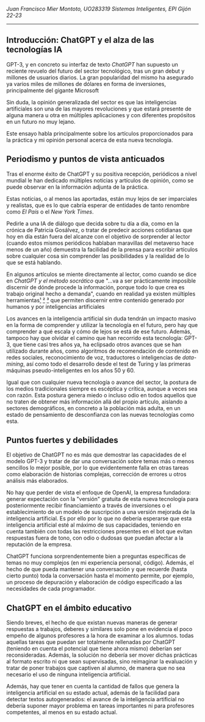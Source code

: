 *Juan Francisco Mier Montoto, UO283319*
*Sistemas Inteligentes, EPI Gijón 22-23*

---

## Introducción: ChatGPT y el alza de las tecnologías IA
GPT-3, y en concreto su interfaz de texto *ChatGPT* han supuesto un reciente revuelo del futuro del sector tecnológico, tras un gran debut  y millones de usuarios diarios. La gran popularidad del mismo ha asegurado ya varios miles de millones de dólares en forma de inversiones, principalmente del gigante Microsoft

Sin duda, la opinión generalizada del sector es que las inteligencias artificiales son una de las mayores revoluciones y que estará presente de alguna manera u otra en múltiples aplicaciones y con diferentes propósitos en un futuro no muy lejano.

Este ensayo habla principalmente sobre los artículos proporcionados para la práctica y mi opinión personal acerca de esta nueva tecnología.

## Periodismo y puntos de vista anticuados
Tras el enorme éxito de ChatGPT y su positiva recepción, periódicos a nivel mundial le han dedicado múltiples noticias y artículos de opinión, como se puede observar en la información adjunta de la práctica.

Estas noticias, o al menos las aportadas, están muy lejos de ser imparciales y realistas, que es lo que cabría esperar de entidades de tanto renombre como *El País* o el *New York Times*.

Pedirle a una IA de diálogo que decida sobre tu día a día, como en la crónica de Patricia Gosálvez, o tratar de predecir acciones cotidianas que hoy en día están fuera del alcanze con el objetivo de sorprender al lector (cuando estos mismos periódicos hablaban maravillas del metaverso hace menos de un año) demuestra la facilidad de la prensa para escribir artículos sobre cualquier cosa sin comprender las posibilidades y la realidad de lo que se está hablando.

En algunos artículos se miente directamente al lector, como cuando se dice en *ChatGPT y el método socrático* que "...va a ser prácticamente imposible discernir de dónde procede la información, porque todo lo que crea es trabajo original hecho a demanda", cuando en realidad ya existen múltiples herramientas[¹](https://writer.com/ai-content-detector) [²](https://platform.openai.com/ai-text-classifier) [³](https://gptzero.me/) que permiten discernir entre contenido generado por humanos y por inteligencias artificiales

Los avances en la inteligencia artificial sin duda tendrán un impacto masivo en la forma de comprender y utilizar la tecnología en el futuro, pero hay que comprender a qué escala y cómo de lejos se está de ese futuro. Además, tampoco hay que olvidar el camino que han recorrido esta tecnología: GPT-3, que tiene casi tres años ya, ha eclipsado otros avances que se han utilizado durante años, como algoritmos de recomendación de contenido en redes sociales, reconocimiento de voz, traductores o inteligencias de *data-mining*, así como todo el desarrollo desde el test de Turing y las primeras máquinas pseudo-inteligentes en los años 50 y 60.

Igual que con cualquier nueva tecnología o avance del sector, la postura de los medios tradicionales siempre es escéptica y crítica, aunque a veces sea con razón. Esta postura genera miedo o incluso odio en todos aquellos que no traten de obtener más información allá del propio artículo, aislando a sectores demográficos, en concreto a la población más adulta, en un estado de pensamiento de desconfianza con las nuevas tecnologías como esta.

## Puntos fuertes y debilidades
El objetivo de ChatGPT no es más que demostrar las capacidades de el modelo GPT-3 y tratar de dar una conversación sobre temas más o menos sencillos lo mejor posible, por lo que evidentemente falla en otras tareas como elaboración de historias complejas, corrección de errores u otros análisis más elaborados.

No hay que perder de vista el enfoque de OpenAI, la empresa fundadora: generar expectación con la "versión" gratuita de esta nueva tecnología para posteriormente recibir financiamiento a través de inversiones o el establecimiento de un modelo de suscripción a una versión mejorada de la inteligencia artificial. Es por ello por lo que no debería esperarse que esta inteligencia artificial esté al máximo de sus capacidades, teniendo en cuenta también con todas las restricciones presentes en el bot que evitan respuestas fuera de tono, con odio o dudosas que puedan afectar a la reputación de la empresa.

ChatGPT funciona sorprendentemente bien a preguntas específicas de temas no muy complejos (en mi experiencia personal, código). Además, el hecho de que pueda mantener una conversación y que recuerde (hasta cierto punto) toda la conversación hasta el momento permite, por ejemplo, un proceso de depuración y elaboración de código especificado a las necesidades de cada programador.

## ChatGPT en el ámbito educativo
Siendo breves, el hecho de que existan nuevas maneras de generar respuestas a trabajos, deberes y similares solo pone en evidencia el poco empeño de algunos profesores a la hora de examinar a los alumnos. todas aquellas tareas que puedan ser totalmente rellenadas por ChatGPT (teniendo en cuenta el potencial que tiene ahora mismo) deberían ser reconsideradas. Además, la solución no debería ser mover dichas prácticas al formato escrito ni que sean supervisadas, sino reimaginar la evaluación y tratar de poner trabajos que captiven al alumno, de manera que no sea necesario el uso de ninguna inteligencia artificial.

Además, hay que tener en cuenta la cantidad de fallos que genera la inteligencia artificial en su estado actual, además de la facilidad para detectar textos autogenerados: el avance de la inteligencia artificial no debería suponer mayor problema en tareas importantes ni para profesores competentes, al menos en su estado actual.


